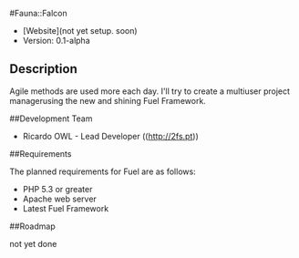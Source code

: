 #Fauna::Falcon

* [Website](not yet setup. soon)
* Version: 0.1-alpha

## Description

Agile methods are used more each day. I'll try to create a multiuser project managerusing the new and shining Fuel Framework.


##Development Team

* Ricardo OWL - Lead Developer ((http://2fs.pt))

##Requirements

The planned requirements for Fuel are as follows:

* PHP 5.3 or greater
* Apache web server
* Latest Fuel Framework


##Roadmap

not yet done

